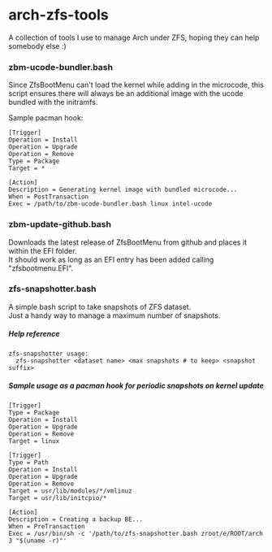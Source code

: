 # arch-zfs-tools

A collection of tools I use to manage Arch under ZFS, hoping they can help
somebody else :)  



### zbm-ucode-bundler.bash

Since ZfsBootMenu can't load the kernel while adding in the microcode, this
script ensures there will always be an additional image with the ucode bundled
with the initramfs.  

Sample pacman hook:
```
[Trigger]
Operation = Install
Operation = Upgrade
Operation = Remove
Type = Package
Target = *

[Action]
Description = Generating kernel image with bundled microcode...
When = PostTransaction
Exec = /path/to/zbm-ucode-bundler.bash linux intel-ucode
```



### zbm-update-github.bash

Downloads the latest release of ZfsBootMenu from github and places it within
the EFI folder.  
It should work as long as an EFI entry has been added calling
"zfsbootmenu.EFI".  



### zfs-snapshotter.bash

A simple bash script to take snapshots of ZFS dataset.  
Just a handy way to manage a maximum number of snapshots.  

##### Help reference
```
zfs-snapshotter usage:
  zfs-snapshotter <dataset name> <max snapshots # to keep> <snapshot suffix>
```

##### Sample usage as a pacman hook for periodic snapshots on kernel update
```
[Trigger]
Type = Package
Operation = Install
Operation = Upgrade
Operation = Remove
Target = linux

[Trigger]
Type = Path
Operation = Install
Operation = Upgrade
Operation = Remove
Target = usr/lib/modules/*/vmlinuz
Target = usr/lib/initcpio/*

[Action]
Description = Creating a backup BE...
When = PreTransaction
Exec = /usr/bin/sh -c '/path/to/zfs-snapshotter.bash zroot/e/ROOT/arch 3 "$(uname -r)"'
```

